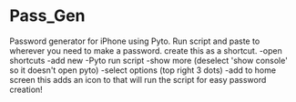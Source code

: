 # Pass_Gen
Password generator for iPhone using Pyto.  Run script and paste to wherever you need to make a password.
create this as a shortcut.
  -open shortcuts
  -add new
  -Pyto run script
  -show more (deselect 'show console' so it doesn't open pyto)
  -select options (top right 3 dots)
  -add to home screen
this adds an icon to that will run the script for easy password creation!
